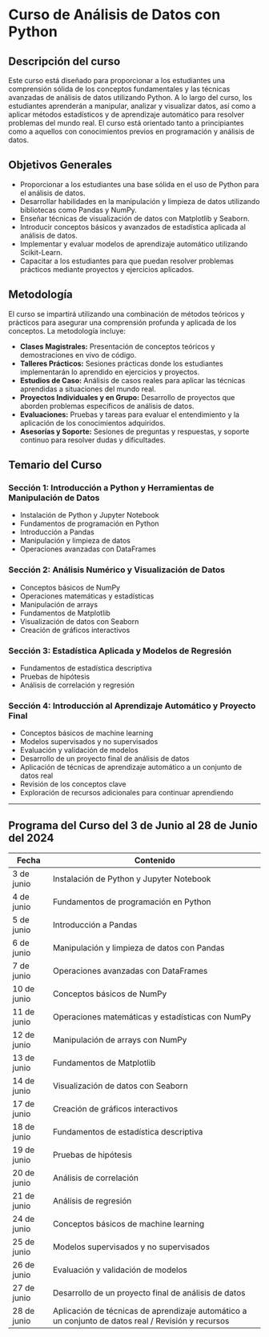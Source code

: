 
# Curso de Análisis de Datos con Python

## Descripción del curso
Este curso está diseñado para proporcionar a los estudiantes una comprensión sólida de los conceptos fundamentales y las técnicas avanzadas de análisis de datos utilizando Python. A lo largo del curso, los estudiantes aprenderán a manipular, analizar y visualizar datos, así como a aplicar métodos estadísticos y de aprendizaje automático para resolver problemas del mundo real. El curso está orientado tanto a principiantes como a aquellos con conocimientos previos en programación y análisis de datos.

## Objetivos Generales
- Proporcionar a los estudiantes una base sólida en el uso de Python para el análisis de datos.
- Desarrollar habilidades en la manipulación y limpieza de datos utilizando bibliotecas como Pandas y NumPy.
- Enseñar técnicas de visualización de datos con Matplotlib y Seaborn.
- Introducir conceptos básicos y avanzados de estadística aplicada al análisis de datos.
- Implementar y evaluar modelos de aprendizaje automático utilizando Scikit-Learn.
- Capacitar a los estudiantes para que puedan resolver problemas prácticos mediante proyectos y ejercicios aplicados.

## Metodología
El curso se impartirá utilizando una combinación de métodos teóricos y prácticos para asegurar una comprensión profunda y aplicada de los conceptos. La metodología incluye:

- **Clases Magistrales:** Presentación de conceptos teóricos y demostraciones en vivo de código.
- **Talleres Prácticos:** Sesiones prácticas donde los estudiantes implementarán lo aprendido en ejercicios y proyectos.
- **Estudios de Caso:** Análisis de casos reales para aplicar las técnicas aprendidas a situaciones del mundo real.
- **Proyectos Individuales y en Grupo:** Desarrollo de proyectos que aborden problemas específicos de análisis de datos.
- **Evaluaciones:** Pruebas y tareas para evaluar el entendimiento y la aplicación de los conocimientos adquiridos.
- **Asesorías y Soporte:** Sesiones de preguntas y respuestas, y soporte continuo para resolver dudas y dificultades.

## Temario del Curso
### Sección 1: Introducción a Python y Herramientas de Manipulación de Datos
- Instalación de Python y Jupyter Notebook
- Fundamentos de programación en Python
- Introducción a Pandas
- Manipulación y limpieza de datos
- Operaciones avanzadas con DataFrames

### Sección 2: Análisis Numérico y Visualización de Datos
- Conceptos básicos de NumPy
- Operaciones matemáticas y estadísticas
- Manipulación de arrays
- Fundamentos de Matplotlib
- Visualización de datos con Seaborn
- Creación de gráficos interactivos

### Sección 3: Estadística Aplicada y Modelos de Regresión
- Fundamentos de estadística descriptiva
- Pruebas de hipótesis
- Análisis de correlación y regresión

### Sección 4: Introducción al Aprendizaje Automático y Proyecto Final
- Conceptos básicos de machine learning
- Modelos supervisados y no supervisados
- Evaluación y validación de modelos
- Desarrollo de un proyecto final de análisis de datos
- Aplicación de técnicas de aprendizaje automático a un conjunto de datos real
- Revisión de los conceptos clave
- Exploración de recursos adicionales para continuar aprendiendo

---

## Programa del Curso del 3 de Junio al 28 de Junio del 2024

| Fecha        | Contenido                                                                                           |
|--------------|-----------------------------------------------------------------------------------------------------|
| 3 de junio   | Instalación de Python y Jupyter Notebook                                                            |
| 4 de junio   | Fundamentos de programación en Python                                                               |
| 5 de junio   | Introducción a Pandas                                                                               |
| 6 de junio   | Manipulación y limpieza de datos con Pandas                                                         |
| 7 de junio   | Operaciones avanzadas con DataFrames                                                                |
| 10 de junio  | Conceptos básicos de NumPy                                                                          |
| 11 de junio  | Operaciones matemáticas y estadísticas con NumPy                                                    |
| 12 de junio  | Manipulación de arrays con NumPy                                                                    |
| 13 de junio  | Fundamentos de Matplotlib                                                                           |
| 14 de junio  | Visualización de datos con Seaborn                                                                  |
| 17 de junio  | Creación de gráficos interactivos                                                                   |
| 18 de junio  | Fundamentos de estadística descriptiva                                                              |
| 19 de junio  | Pruebas de hipótesis                                                                                |
| 20 de junio  | Análisis de correlación                                                                             |
| 21 de junio  | Análisis de regresión                                                                               |
| 24 de junio  | Conceptos básicos de machine learning                                                               |
| 25 de junio  | Modelos supervisados y no supervisados                                                              |
| 26 de junio  | Evaluación y validación de modelos                                                                  |
| 27 de junio  | Desarrollo de un proyecto final de análisis de datos                                                |
| 28 de junio  | Aplicación de técnicas de aprendizaje automático a un conjunto de datos real / Revisión y recursos  |

